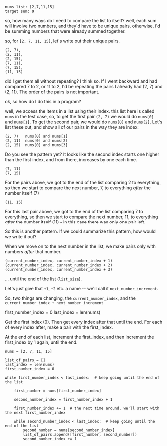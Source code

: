 
```
nums list: [2,7,11,15]
target sum: 9
```

so, how many ways do I need to compare the list to itself?
well, each sum will involve two numbers, and they'd have to be unique pairs.
otherwise, i'd be summing numbers that were already summed together.

so, for `[2, 7, 11, 15]`, let's write out their unique pairs.

```
(2, 7),
(2, 11),
(2, 15),
(7, 11),
(7, 15),
(11, 15)
```

did I get them all without repeating? I think so. If I went backward and had compared 7 to 2, or 11 to 2, I'd be repeating the pairs I already had (2, 7) and (2, 11). The order of the pairs is not important.

ok, so how do I do this in a program?

well, we access the items in a list using their index. this list here is called `nums` in the test case, so,
to get the first pair `(2, 7)` we would do `nums[0]` and `nums[1]`. To get the second pair, 
we would do `nums[0]` and `nums[2]`. Let's list these out, and show all of our pairs in the way they are index:

```
(2, 7)   nums[0] and nums[1]
(2, 11)  nums[0] and nums[2]
(2, 15)  nums[0] and nums[3]
```

Do you see the pattern yet? It looks like the second index starts one higher than the first index, and from there, increases by one each time.

```
(7, 11)  
(7, 15)
```

For the pairs above, we got to the end of the list comparing 2 to everything, so then we start
to compare the next number, 7, to everything *after* the number itself (7)

```
(11, 15)
```

For this last pair above, we got to the end of the list comparing 7 to everything, so then we start
to compare the next number, 11, to everything _after_ the number itself (11) - in this case there was only one pair left.


So this is another pattern. If we could summarize this pattern, how would we write it out?

When we move on to the next number in the list, we make pairs only with numbers *after* that number.

```
(current_number_index, current_number_index + 1)
(current_number_index, current_number_index + 2)
(current_number_index, current_number_index + 3)
```

... until the end of the list (`list_size`).

Let's just give that `+1`, `+2` etc. a name -- we'll call it `next_number_increment`.

So, two things are changing, the `current_number_index`, and the `current_number_index + next_number_increment`

first_number_index = 0
last_index = len(nums)

Get the first index (0). Then get every index after that until the end.
For each of every index after, make a pair with the first_index.

At the end of each list, increment the first_index, and then increment the first_index by 1 again, until the end.

```
nums = [2, 7, 11, 15]

list_of_pairs = []
last_index = len(nums)
first_number_index = 0

while first_number_index < last_index:  # keep going until the end of the list

    first_number = nums[first_number_index]

    second_number_index = first_number_index + 1

    first_number_index += 1  # the next time around, we'll start with the next first_number_index

    while second_number_index < last_index:  # keep going until the end of the list
        second_number = nums[second_number_index]
        list_of_pairs.append([first_number, second_number])
        second_number_index += 1
```


